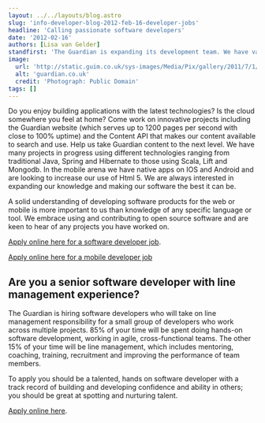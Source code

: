 ```yaml
---
layout: ../../layouts/blog.astro
slug: 'info-developer-blog-2012-feb-16-developer-jobs'
headline: 'Calling passionate software developers'
date: '2012-02-16'
authors: [Lisa van Gelder]
standfirst: 'The Guardian is expanding its development team. We have vacancies for software developers, and people to lead and manage them'
image:
  url: 'http://static.guim.co.uk/sys-images/Media/Pix/gallery/2011/7/1/1309518415220/guardian.co.uk-007.jpg'
  alt: 'guardian.co.uk'
  credit: 'Photograph: Public Domain'
tags: []
---
```


Do you enjoy building applications with the latest technologies? Is the cloud somewhere you feel at home? Come work on innovative projects including the Guardian website (which serves up to 1200 pages per second with close to 100% uptime) and the Content API that makes our content available to search and use. Help us take Guardian content to the next level. We have many projects in progress using different technologies ranging from traditional Java, Spring and Hibernate to those using Scala, Lift and Mongodb. In the mobile arena we have native apps on IOS and Android and are looking to increase our use of Html 5. We are always interested in expanding our knowledge and making our software the best it can be.

A solid understanding of developing software products for the web or mobile is more important to us than knowledge of any specific language or tool. We embrace using and contributing to open source software and are keen to hear of any projects you have worked on.

[Apply online here for a software developer job](http://jobs.guardian.co.uk/job/4414949/software-developers/).

[Apply online here for a mobile developer job](http://jobs.guardian.co.uk/job/4411029/ios-software-developer/)

Are you a senior software developer with line management experience?
--------------------------------------------------------------------

The Guardian is hiring software developers who will take on line management responsibility for a small group of developers who work across multiple projects. 85% of your time will be spent doing hands-on software development, working in agile, cross-functional teams. The other 15% of your time will be line management, which includes mentoring, coaching, training, recruitment and improving the performance of team members.

To apply you should be a talented, hands on software developer with a track record of building and developing confidence and ability in others; you should be great at spotting and nurturing talent.

[Apply online here](http://jobs.guardian.co.uk/job/4414186/software-developer-line-manager/).
